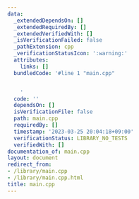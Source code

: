 ```yaml
---
data:
  _extendedDependsOn: []
  _extendedRequiredBy: []
  _extendedVerifiedWith: []
  _isVerificationFailed: false
  _pathExtension: cpp
  _verificationStatusIcon: ':warning:'
  attributes:
    links: []
  bundledCode: '#line 1 "main.cpp"


    '
  code: ''
  dependsOn: []
  isVerificationFile: false
  path: main.cpp
  requiredBy: []
  timestamp: '2023-03-25 20:04:18+09:00'
  verificationStatus: LIBRARY_NO_TESTS
  verifiedWith: []
documentation_of: main.cpp
layout: document
redirect_from:
- /library/main.cpp
- /library/main.cpp.html
title: main.cpp
---
```


